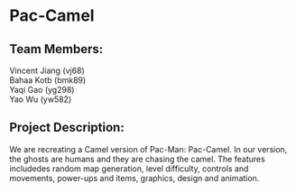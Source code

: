 # Pac-Camel

## Team Members:
Vincent Jiang (vj68)\
Bahaa Kotb (bmk89)\
Yaqi Gao (yg298)\
Yao Wu (yw582)

## Project Description: 
We are recreating a Camel version of Pac-Man: Pac-Camel. In our version, the ghosts are humans and they are chasing the camel. The features includedes random map generation, level difficulty, controls and movements, power-ups and items, graphics, design and animation. 


